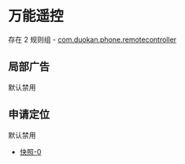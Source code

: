 # 万能遥控

存在 2 规则组 - [com.duokan.phone.remotecontroller](/src/apps/com.duokan.phone.remotecontroller.ts)

## 局部广告

默认禁用

## 申请定位

默认禁用

- [快照-0](https://i.gkd.li/import/13642080)
